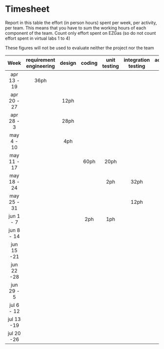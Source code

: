 # Timesheet

Report in this table the effort (in person hours) spent per week, per activity, per team. 
This means that you have to sum the working hours of each component of the team.
Count only effort spent on EZGas (so do not count effort spent in virtual labs 1 to 4)

These figures will not be used to evaluate neither the project nor the team

| Week | requirement engineering | design | coding | unit testing | integration testing | acceptance testing | management | git maven |
|:-----------:|:--------:|:-----------:|:-----------:|:----------:|:------------:|:---------------:|:-------------:|:--------------:|
| apr 13 - 19| 36ph | | | | | | | 0.5ph | 
| apr 20 - 27| | 12ph | | | | | | 1ph | 
| apr 28 - 3 | | 28ph | | | | | | 1ph | 
| may 4 - 10 | | 4ph | | | | | | 1ph | 
| may 11 - 17| | | 60ph | 20ph  | | | | 1ph | 
| may 18 - 24| | | | 2ph | 32ph | | | 1ph | 
| may 25 - 31| | | | | 12ph | | | 1ph | 
| jun 1 -  7 | | |2ph | 1ph| | 5ph | | 1ph | 
| jun 8 - 14 | | | | | | | | | 
| jun 15 -21 | | | | | | | | | 
| jun 22 -28 | | | | | | | | | 
| jun 29 - 5 | | | | | | | | | 
| jul 6 - 12 | | | | | | | | | 
| jul 13 -19 | | | | | | | | |
| jul 20 -26 | | | | | | | | |
